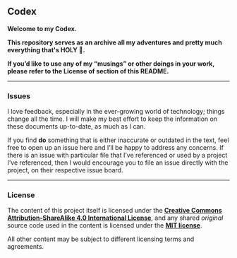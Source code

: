 ## Codex
**Welcome to my Codex.**

**This repository serves as an archive all my adventures and pretty much everything that's HOLY 🔱.**

**If you’d like to use any of my “musings” or other doings in your work, please refer to the License of section of this README.**

---
### Issues
I love feedback, especially in the ever-growing world of technology; things change all the time. I will make my best effort to keep the information on these documents up-to-date, as much as I can. 

If you find **do** something that is either inaccurate or outdated in the text, feel free to open up an issue here and I’ll be happy to address any concerns. If there is an issue with particular file that I’ve referenced or used by a project I’ve referenced, then I would encourage you to file an issue directly with the project, on their respective issue board.
 
---
### License
The content of this project itself is licensed under the [**Creative Commons Attribution-ShareAlike 4.0 International License**](http://creativecommons.org/licenses/by-sa/4.0/), and any shared *original* source code used in the content is licensed under the [**MIT license**](LICENSE.md). 

All other content may be subject to different licensing terms and agreements.
